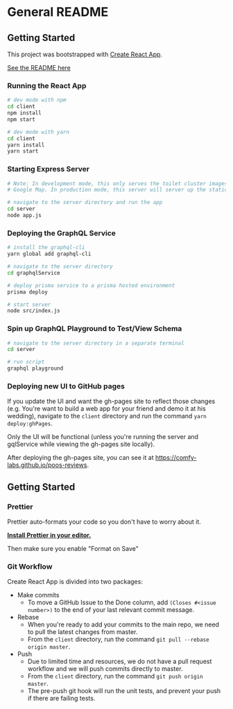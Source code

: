 # General README

## Getting Started

This project was bootstrapped with [Create React App](https://github.com/facebook/create-react-app).

[See the README here](/README-create-react-app.md)

### Running the React App

```sh
# dev mode with npm
cd client
npm install
npm start

# dev mode with yarn
cd client
yarn install
yarn start
```

### Starting Express Server

```sh
# Note: In development mode, this only serves the toilet cluster images for the
# Google Map. In production mode, this server will server up the static content.

# navigate to the server directory and run the app
cd server
node app.js
```

### Deploying the GraphQL Service

```sh
# install the graphql-cli
yarn global add graphql-cli

# navigate to the server directory
cd graphqlService

# deploy prisma service to a prisma hosted environment
prisma deploy

# start server
node src/index.js
```

### Spin up GraphQL Playground to Test/View Schema

```sh
# navigate to the server directory in a separate terminal
cd server

# run script
graphql playground
```

### Deploying new UI to GitHub pages

If you update the UI and want the gh-pages site to reflect those changes
(e.g. You're want to build a web app for your friend and demo it at his
wedding), navigate to the `client` directory and run the command
`yarn deploy:ghPages`.

Only the UI will be functional (unless you're running the server and
gqlService while viewing the gh-pages site locally).

After deploying the gh-pages site, you can see it at https://comfy-labs.github.io/poos-reviews.

## Getting Started

### Prettier

Prettier auto-formats your code so you don't have to worry about it.

**[Install Prettier in your editor.](https://prettier.io/docs/en/editors.html)**

Then make sure you enable "Format on Save"

### Git Workflow

Create React App is divided into two packages:

- Make commits
  - To move a GitHub Issue to the Done column, add `(Closes #<issue number>)` to
  the end of your last relevant commit message.
- Rebase
  - When you're ready to add your commits to the main repo, we need to pull the
  latest changes from master.
  - From the `client` directory, run the command `git pull --rebase origin master`.
- Push
  - Due to limited time and resources, we do not have a pull request workflow
  and we will push commits directly to master.
  - From the `client` directory, run the command `git push origin master`.
  - The pre-push git hook will run the unit tests, and prevent your push if
  there are failing tests.
